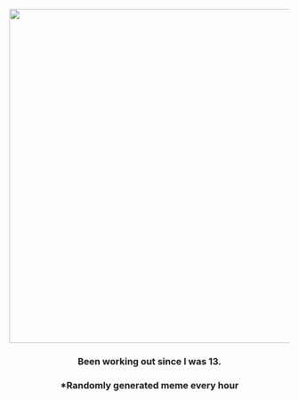 <p align="center">
        <img src="https://i.redd.it/chk74bu9ahf91.jpg" width="600" height="600">
        </p>
        <h3 align="center">Been working out since I was 13.</h3>
        <h3 align="center">*Randomly generated meme every hour</h3>
    